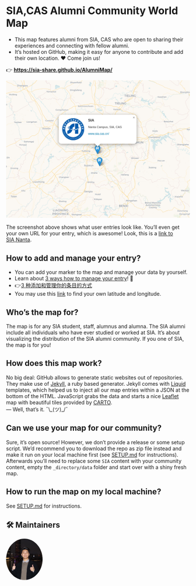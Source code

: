 <!--
 * @Author: likecanyon 1174578375@qq.com
 * @Date: 2025-05-08 09:31:51
 * @LastEditors: likecanyon 1174578375@qq.com
 * @LastEditTime: 2025-05-08 10:02:15
 * @FilePath: \AlumniMap\README.md
 * @Description: 这是默认设置,请设置`customMade`, 打开koroFileHeader查看配置 进行设置: https://github.com/OBKoro1/koro1FileHeader/wiki/%E9%85%8D%E7%BD%AE
-->
# SIA,CAS Alumni Community World Map

- This map features alumni from SIA, CAS who are open to sharing their experiences and connecting with fellow alumni.
- It’s hosted on GitHub, making it easy for anyone to contribute and add their own location. ♥️ Come join us!

👉 __https://sia-share.github.io/AlumniMap/__

![Image](assets/images/SIAonMap.png)

The screenshot above shows what user entries look like. You’ll even get your own URL for your entry, which is awesome! Look, this is a [link to SIA,Nanta](https://sia-share.github.io/AlumniMap/#siananta).

## How to add and manage your entry?

- You can add your marker to the map and manage your data by yourself.
- Learn about [3 ways how to manage your entry](https://github.com/sia-share/AlumniMap/tree/master/_directory/README.md)! 🚀
- 👉[3 种添加和管理你的条目的方式](https://github.com/SIA-Share/AlumniMap/blob/master/_directory/README_cn.md) 
- You may use this [link](https://www.latlong.net/) to find your own latitude and longitude.


## Who’s the map for?

The map is for any SIA student, staff, alumnus and alumna. The SIA alumni include all individuals who have ever studied or worked at SIA. It’s about visualizing the distribution of the SIA alumni community. If you one of SIA, the map is for you!



## How does this map work?

No big deal: GitHub allows to generate static websites out of repositories. They make use of [Jekyll](https://jekyllrb.com), a ruby based generator. Jekyll comes with [Liquid](https://shopify.github.io/liquid/) templates, which helped us to inject all our map entries within a JSON at the bottom of the HTML. JavaScript grabs the data and starts a nice [Leaflet](http://leafletjs.com) map with beautiful tiles provided by [CARTO](https://carto.com/location-data-services/basemaps/).  
— Well, that’s it. ¯\\\_(ツ)_/¯

## Can we use your map for our community?

Sure, it’s open source! However, we don’t provide a release or some setup script. We’d recommend you to download the repo as zip file instead and make it run on your local machine first (see [SETUP.md](https://github.com/sia-share/alumnimap/blob/master/SETUP.md) for instructions). Afterwards you’ll need to replace some ` SIA ` content with your community content, empty the `_directory/data` folder and start over with a shiny fresh map.


## How to run the map on my local machine?

See [SETUP.md](https://github.com/sia-share/alumnimap/blob/master/SETUP.md) for instructions.

## 🛠️ Maintainers

<div>
  <a href="https://github.com/likecanyon">
    <img src="https://github.com/likecanyon/likecanyon.github.io/blob/main/images/shenzhen_3.jpeg" width="100" alt="AdAstra7" style="border-radius: 50%;">
  </a>
</div>
